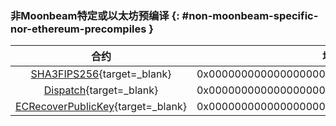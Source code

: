 ### 非Moonbeam特定或以太坊预编译 {: #non-moonbeam-specific-nor-ethereum-precompiles }

|                                                                        合约                                                                        |                    地址                    |
|:--------------------------------------------------------------------------------------------------------------------------------------------------:|:------------------------------------------:|
|                   [SHA3FIPS256](/builders/pallets-precompiles/precompiles/eth-mainnet/#hashing-with-sha3fips256){target=\_blank}                   | 0x0000000000000000000000000000000000000400 |
|          [Dispatch](https://polkadot-evm.github.io/frontier/rustdocs/pallet_evm_precompile_dispatch/struct.Dispatch.html){target=\_blank}          | 0x0000000000000000000000000000000000000401 |
| [ECRecoverPublicKey](https://polkadot-evm.github.io/frontier/rustdocs/pallet_evm_precompile_simple/struct.ECRecoverPublicKey.html){target=\_blank} | 0x0000000000000000000000000000000000000402 |
